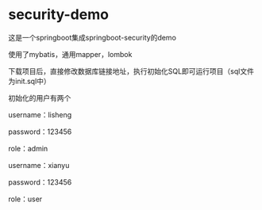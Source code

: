 # security-demo

这是一个springboot集成springboot-security的demo

使用了mybatis，通用mapper，lombok

下载项目后，直接修改数据库链接地址，执行初始化SQL即可运行项目（sql文件为init.sql中）

初始化的用户有两个

username：lisheng

password：123456

role：admin



username：xianyu

password：123456

role：user